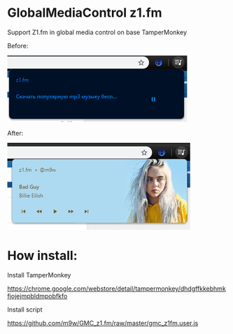 # GlobalMediaControl z1.fm
Support Z1.fm in global media control on base TamperMonkey

Before:

![DB_chenge](images/1.PNG)

After:

![DB_chenge](images/2.PNG)

# How install:
Install TamperMonkey

https://chrome.google.com/webstore/detail/tampermonkey/dhdgffkkebhmkfjojejmpbldmpobfkfo

Install script

https://github.com/m9w/GMC_z1.fm/raw/master/gmc_z1fm.user.js
